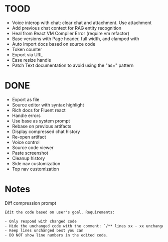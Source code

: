# TOOD

- Voice interop with chat: clear chat and attachment. Use attachment
- Add previous chat context for RAG entity recognition
- Heal from React VM Compiler Error (require vm refactor)
- Base versions with Page header, full width, and clamped with
- Auto import docs based on source code
- Token counter
- Export via URL
- Ease resize handle
- Patch Text documentation to avoid using the "as=" pattern

# DONE

- Export as file
- Source editor with syntax highlight
- Rich docs for Fluent react
- Handle errors
- Use base as system prompt
- Rebase on previous artifacts
- Display compressed chat history
- Re-open artifact
- Voice control
- Source code viewer
- Paste screenshot
- Cleanup history
- Side nav customization
- Top nav customization

# Notes

Diff compression prompt

```txt
Edit the code based on user's goal. Requirements:

- Only respond with changed code
- Hide the unchanged code with the comment: `/** lines xx - xx unchanged */`
- Keep lines unchanged best you can
- DO NOT show line numbers in the edited code.
```
